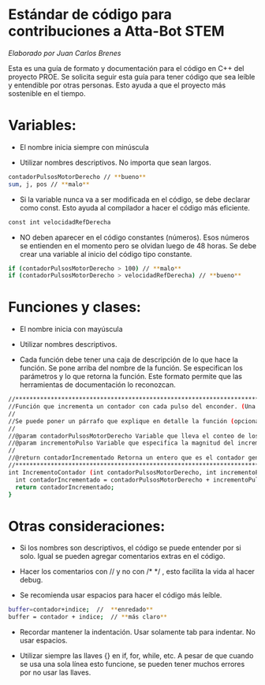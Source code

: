 # Estándar de código para contribuciones a Atta-Bot STEM

_Elaborado por Juan Carlos Brenes_

Esta es una guía de formato y documentación para el código en C++ del proyecto PROE.
Se solicita seguir esta guía para tener código que sea leíble y entendible por otras personas. Esto ayuda a que el proyecto más sostenible en el tiempo.


# Variables:

- El nombre inicia siempre con minúscula

- Utilizar nombres descriptivos. No importa que sean largos.  
```sh
contadorPulsosMotorDerecho // **bueno**
sum, j, pos // **malo**
```

- Si la variable nunca va a ser modificada en el código, se debe declarar como const. Esto ayuda al compilador a hacer el código 
más eficiente.  
```sh
const int velocidadRefDerecha
```

- NO deben aparecer en el código constantes (números). Esos números se entienden en el momento pero se olvidan luego de 48 horas. Se 
debe crear una variable al inicio del código tipo constante.  
```sh
if (contadorPulsosMotorDerecho > 100) // **malo** 
if (contadorPulsosMotorDerecho > velocidadRefDerecha) // **bueno**
```


# Funciones y clases:

- El nombre inicia con mayúscula

- Utilizar nombres descriptivos.

- Cada función debe tener una caja de descripción de lo que hace la función. Se pone arriba del nombre de la función. Se especifican los parámetros y lo que retorna la función.
Este formato permite que las herramientas de documentación lo reconozcan. 
```sh
//******************************************************************************************************************
//Función que incrementa un contador con cada pulso del enconder. (Una frase resumen) 
//
//Se puede poner un párrafo que explique en detalle la función (opcional)
//
//@param contadorPulsosMotorDerecho Variable que lleva el conteo de los pulsos de encoder.
//@param incrementoPulso Variable que especifica la magnitud del incremento de pulsos.
//
//@return contadorIncrementado Retorna un entero que es el contador general de pulsos mas el incremento del encoder. (No poner si es void)
//******************************************************************************************************************
int IncrementoContador (int contadorPulsosMotorDerecho, int incrementoPulso){
  int contadorIncrementado = contadorPulsosMotorDerecho + incrementoPulso);
  return contadorIncrementado;
}
```

# Otras consideraciones:

- Si los nombres son descriptivos, el código se puede entender por si solo. Igual se pueden agregar comentarios extras en el código.

- Hacer los comentarios con // y no con /* */ , esto facilita la vida al hacer debug.

- Se recomienda usar espacios para hacer el código más leíble.  
```sh
buffer=contador+indice;  //  **enredado**
buffer = contador + indice;  // **más claro**
```

- Recordar mantener la indentación. Usar solamente tab para indentar. No usar espacios.

- Utilizar siempre las llaves {} en if, for, while, etc. A pesar de que cuando se usa una sola línea esto funcione, se pueden tener 
muchos errores por no usar las llaves.


